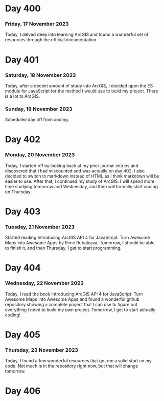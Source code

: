 
# Day 400
### Friday, 17 November 2023

Today, I delved deep into learning ArcGIS and found a wonderful set of resources through the official documentation. 

# Day 401
### Saturday, 18 November 2023

Today, after a decent amount of study into ArcGIS, I decided upon the ES module for JavaScript for the method I would use to build my project. There is a lot to ArcGIS. 

### Sunday, 19 November 2023

Scheduled day off from coding. 

# Day 402
### Monday, 20 November 2023

Today, I started off by looking back at my prior journal entries and discovered that I had miscounted and was actually on day 402. I also decided to switch to markdown instead of HTML as I think markdown will be easier to use. After that, I continued my study of ArcGIS. I will spend more time studying tomorrow and Wednesday, and then will formally start coding on Thursday.

# Day 403
### Tuesday, 21 November 2023

Started reading Introducing ArcGIS API 4 for JavaScript: Turn Awesome Maps into Awesome Apps by Rene Rubalcava. Tomorrow, I should be able to finish it, and then Thursday, I get to start programming. 

# Day 404
### Wednesday, 22 November 2023

Today, I read the book Introducing ArcGIS API 4 for JavaScript: Turn Awesome Maps into Awesome Apps and found a wonderful github repository showing a complete project that I can use to figure out everything I need to build my own project. Tomorrow, I get to start actually coding!

# Day 405
### Thursday, 23 November 2023

Today, I found a few wonderful resources that got me a solid start on my code. Not much is in the repository right now, but that will change tomorrow. 

# Day 406
